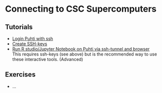 # Connecting to CSC Supercomputers

## Tutorials
* [Login Puhti with ssh](ssh-puhti.md)
* [Create SSH-keys](ssh-keys.md)
* [Run R studio/Jupyter Notebook on Puhti via ssh-tunnel and browser](https://docs.csc.fi/support/tutorials/rstudio-or-jupyter-notebooks/) This requires ssh-keys (see above) but is the recommended way to use these interactive tools. (Advanced)

## Exercises
* ...


